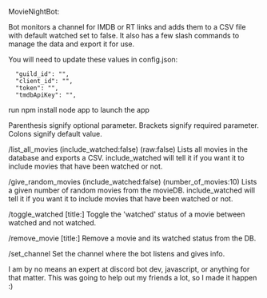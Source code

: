 MovieNightBot:

Bot monitors a channel for IMDB or RT links and adds them to a CSV file with default watched set to false. It also has a few slash commands to manage the data and export it for use.

You will need to update these values in config.json:
```
  "guild_id": "",
  "client_id": "",
  "token": "",
  "tmdbApiKey": "",
```

run 
npm install
node app
to launch the app

Parenthesis signify optional parameter.
Brackets signify required parameter.
Colons signify default value.

/list_all_movies (include_watched:false) (raw:false)
Lists all movies in the database and exports a CSV.  include_watched will tell it if you want it to include movies that have been watched or not. 

/give_random_movies (include_watched:false) (number_of_movies:10)
Lists a given number of random movies from the movieDB. include_watched will tell it if you want it to include movies that have been watched or not. 

/toggle_watched [title:]
Toggle the 'watched' status of a movie between watched and not watched.

/remove_movie [title:]
Remove a movie and its watched status from the DB.

/set_channel
Set the channel where the bot listens and gives info. 


I am by no means an expert at discord bot dev, javascript, or anything for that matter. This was going to help out my friends a lot, so I made it happen :)